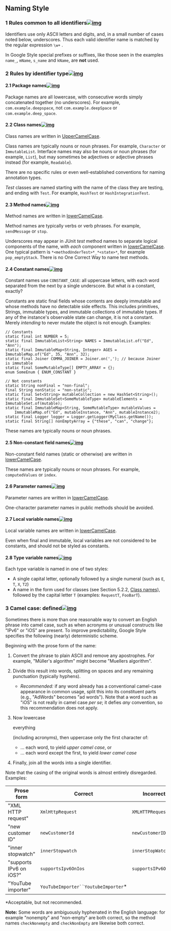 ## Naming Style

### 1 Rules common to all identifiers[![img](https://google.github.io/styleguide/include/link.png)](https://google.github.io/styleguide/javaguide.html#s5.1-identifier-names)

Identifiers use only ASCII letters and digits, and, in a small number of cases noted below, underscores. Thus each valid identifier name is matched by the regular expression `\w+` .

In Google Style special prefixes or suffixes, like those seen in the examples `name_`, `mName`, `s_name` and `kName`, are **not** used.

### 2 Rules by identifier type[![img](https://google.github.io/styleguide/include/link.png)](https://google.github.io/styleguide/javaguide.html#s5.2-specific-identifier-names)

#### 2.1 Package names[![img](https://google.github.io/styleguide/include/link.png)](https://google.github.io/styleguide/javaguide.html#s5.2.1-package-names)

Package names are all lowercase, with consecutive words simply concatenated together (no underscores). For example, `com.example.deepspace`, not `com.example.deepSpace` or `com.example.deep_space`.

#### 2.2 Class names[![img](https://google.github.io/styleguide/include/link.png)](https://google.github.io/styleguide/javaguide.html#s5.2.2-class-names)

Class names are written in [UpperCamelCase](https://google.github.io/styleguide/javaguide.html#s5.3-camel-case).

Class names are typically nouns or noun phrases. For example, `Character` or `ImmutableList`. Interface names may also be nouns or noun phrases (for example, `List`), but may sometimes be adjectives or adjective phrases instead (for example, `Readable`).

There are no specific rules or even well-established conventions for naming annotation types.

*Test* classes are named starting with the name of the class they are testing, and ending with `Test`. For example, `HashTest` or `HashIntegrationTest`.

#### 2.3 Method names[![img](https://google.github.io/styleguide/include/link.png)](https://google.github.io/styleguide/javaguide.html#s5.2.3-method-names)

Method names are written in [lowerCamelCase](https://google.github.io/styleguide/javaguide.html#s5.3-camel-case).

Method names are typically verbs or verb phrases. For example, `sendMessage` or `stop`.

Underscores may appear in JUnit *test* method names to separate logical components of the name, with *each* component written in [lowerCamelCase](https://google.github.io/styleguide/javaguide.html#s5.3-camel-case). One typical pattern is `*<methodUnderTest>*_*<state>*`, for example `pop_emptyStack`. There is no One Correct Way to name test methods.

#### 2.4 Constant names[![img](https://google.github.io/styleguide/include/link.png)](https://google.github.io/styleguide/javaguide.html#s5.2.4-constant-names)

Constant names use `CONSTANT_CASE`: all uppercase letters, with each word separated from the next by a single underscore. But what *is* a constant, exactly?

Constants are static final fields whose contents are deeply immutable and whose methods have no detectable side effects. This includes primitives, Strings, immutable types, and immutable collections of immutable types. If any of the instance's observable state can change, it is not a constant. Merely *intending* to never mutate the object is not enough. Examples:

```
// Constants
static final int NUMBER = 5;
static final ImmutableList<String> NAMES = ImmutableList.of("Ed", "Ann");
static final ImmutableMap<String, Integer> AGES = ImmutableMap.of("Ed", 35, "Ann", 32);
static final Joiner COMMA_JOINER = Joiner.on(','); // because Joiner is immutable
static final SomeMutableType[] EMPTY_ARRAY = {};
enum SomeEnum { ENUM_CONSTANT }

// Not constants
static String nonFinal = "non-final";
final String nonStatic = "non-static";
static final Set<String> mutableCollection = new HashSet<String>();
static final ImmutableSet<SomeMutableType> mutableElements = ImmutableSet.of(mutable);
static final ImmutableMap<String, SomeMutableType> mutableValues =
    ImmutableMap.of("Ed", mutableInstance, "Ann", mutableInstance2);
static final Logger logger = Logger.getLogger(MyClass.getName());
static final String[] nonEmptyArray = {"these", "can", "change"};
```

These names are typically nouns or noun phrases.

#### 2.5 Non-constant field names[![img](https://google.github.io/styleguide/include/link.png)](https://google.github.io/styleguide/javaguide.html#s5.2.5-non-constant-field-names)

Non-constant field names (static or otherwise) are written in [lowerCamelCase](https://google.github.io/styleguide/javaguide.html#s5.3-camel-case).

These names are typically nouns or noun phrases. For example, `computedValues` or `index`.

#### 2.6 Parameter names[![img](https://google.github.io/styleguide/include/link.png)](https://google.github.io/styleguide/javaguide.html#s5.2.6-parameter-names)

Parameter names are written in [lowerCamelCase](https://google.github.io/styleguide/javaguide.html#s5.3-camel-case).

One-character parameter names in public methods should be avoided.

#### 2.7 Local variable names[![img](https://google.github.io/styleguide/include/link.png)](https://google.github.io/styleguide/javaguide.html#s5.2.7-local-variable-names)

Local variable names are written in [lowerCamelCase](https://google.github.io/styleguide/javaguide.html#s5.3-camel-case).

Even when final and immutable, local variables are not considered to be constants, and should not be styled as constants.

#### 2.8 Type variable names[![img](https://google.github.io/styleguide/include/link.png)](https://google.github.io/styleguide/javaguide.html#s5.2.8-type-variable-names)

Each type variable is named in one of two styles:

- A single capital letter, optionally followed by a single numeral (such as `E`, `T`, `X`, `T2`)
- A name in the form used for classes (see Section 5.2.2, [Class names](https://google.github.io/styleguide/javaguide.html#s5.2.2-class-names)), followed by the capital letter `T` (examples: `RequestT`, `FooBarT`).

### 3 Camel case: defined[![img](https://google.github.io/styleguide/include/link.png)](https://google.github.io/styleguide/javaguide.html#s5.3-camel-case)

Sometimes there is more than one reasonable way to convert an English phrase into camel case, such as when acronyms or unusual constructs like "IPv6" or "iOS" are present. To improve predictability, Google Style specifies the following (nearly) deterministic scheme.

Beginning with the prose form of the name:

1. Convert the phrase to plain ASCII and remove any apostrophes. For example, "Müller's algorithm" might become "Muellers algorithm".

2. Divide this result into words, splitting on spaces and any remaining punctuation (typically hyphens).

   - *Recommended:* if any word already has a conventional camel-case appearance in common usage, split this into its constituent parts (e.g., "AdWords" becomes "ad words"). Note that a word such as "iOS" is not really in camel case *per se*; it defies *any* convention, so this recommendation does not apply.

3. Now lowercase

    

   everything

    

   (including acronyms), then uppercase only the first character of:

   - ... each word, to yield *upper camel case*, or
   - ... each word except the first, to yield *lower camel case*

4. Finally, join all the words into a single identifier.

Note that the casing of the original words is almost entirely disregarded. Examples:

| Prose form              | Correct                             | Incorrect           |
| ----------------------- | ----------------------------------- | ------------------- |
| "XML HTTP request"      | `XmlHttpRequest`                    | `XMLHTTPRequest`    |
| "new customer ID"       | `newCustomerId`                     | `newCustomerID`     |
| "inner stopwatch"       | `innerStopwatch`                    | `innerStopWatch`    |
| "supports IPv6 on iOS?" | `supportsIpv6OnIos`                 | `supportsIPv6OnIOS` |
| "YouTube importer"      | `YouTubeImporter``YoutubeImporter`* |                     |

*Acceptable, but not recommended.

**Note:** Some words are ambiguously hyphenated in the English language: for example "nonempty" and "non-empty" are both correct, so the method names `checkNonempty` and `checkNonEmpty` are likewise both correct.